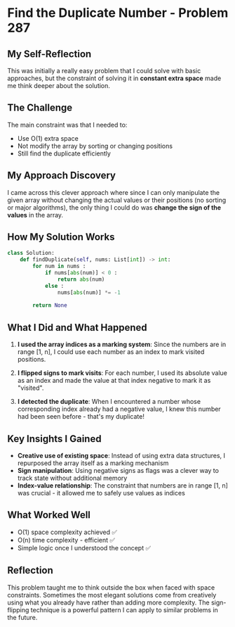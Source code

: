 # Find the Duplicate Number - Problem 287

## My Self-Reflection

This was initially a really easy problem that I could solve with basic approaches, but the constraint of solving it in **constant extra space** made me think deeper about the solution.

## The Challenge
The main constraint was that I needed to:
- Use O(1) extra space
- Not modify the array by sorting or changing positions
- Still find the duplicate efficiently

## My Approach Discovery
I came across this clever approach where since I can only manipulate the given array without changing the actual values or their positions (no sorting or major algorithms), the only thing I could do was **change the sign of the values** in the array.

## How My Solution Works
```python
class Solution:
    def findDuplicate(self, nums: List[int]) -> int:
        for num in nums : 
            if nums[abs(num)] < 0 :
                return abs(num)
            else : 
                nums[abs(num)] *= -1
        
        return None
```

## What I Did and What Happened

1. **I used the array indices as a marking system**: Since the numbers are in range [1, n], I could use each number as an index to mark visited positions.

2. **I flipped signs to mark visits**: For each number, I used its absolute value as an index and made the value at that index negative to mark it as "visited".

3. **I detected the duplicate**: When I encountered a number whose corresponding index already had a negative value, I knew this number had been seen before - that's my duplicate!

## Key Insights I Gained
- **Creative use of existing space**: Instead of using extra data structures, I repurposed the array itself as a marking mechanism
- **Sign manipulation**: Using negative signs as flags was a clever way to track state without additional memory
- **Index-value relationship**: The constraint that numbers are in range [1, n] was crucial - it allowed me to safely use values as indices

## What Worked Well
- O(1) space complexity achieved ✅
- O(n) time complexity - efficient ✅
- Simple logic once I understood the concept ✅

## Reflection
This problem taught me to think outside the box when faced with space constraints. Sometimes the most elegant solutions come from creatively using what you already have rather than adding more complexity. The sign-flipping technique is a powerful pattern I can apply to similar problems in the future.               